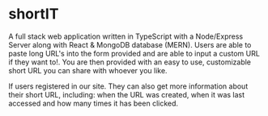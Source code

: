 # shortIT

A full stack web application written in TypeScript with a Node/Express Server along with React & MongoDB database (MERN). Users are able to paste long URL's into the form provided and are able to input a custom URL if they want to!. You are then provided with an easy to use, customizable short URL you can share with whoever you like.

If users registered in our site. They can also get more information about their short URL, including: when the URL was created, when it was last accessed and how many times it has been clicked.
